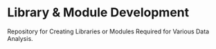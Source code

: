 # Library & Module Development
Repository for Creating Libraries or Modules Required for Various Data Analysis.
